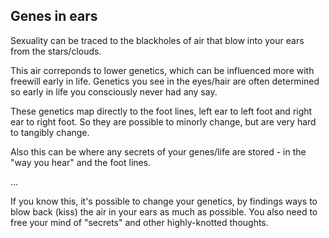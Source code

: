 ## Genes in ears

Sexuality can be traced to the blackholes of air that blow into your ears from the stars/clouds.

This air correponds to lower genetics, which can be influenced more with freewill early in life. Genetics you see in the eyes/hair are often determined so early in life you consciously never had any say.

These genetics map directly to the foot lines, left ear to left foot and right ear to right foot. So they are possible to minorly change, but are very hard to tangibly change. 

Also this can be where any secrets of your genes/life are stored - in the "way you hear" and the foot lines.

...

If you know this, it's possible to change your genetics, by findings ways to blow back (kiss) the air in your ears as much as possible. You also need to free your mind of "secrets" and other highly-knotted thoughts.